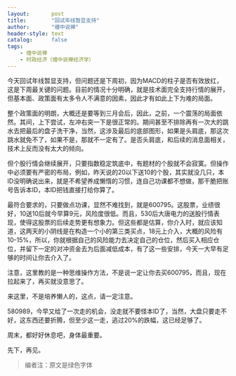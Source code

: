 ```yaml
---
layout:       post
title:        "回试年线暂显支持"
author:       "缠中说禅"
header-style: text
catalog:      false
tags:
    - 缠中说禅
    - 时政经济（缠中说禅经济学）
---
```


今天回试年线暂显支持，但问题还是下周初，因为MACD的柱子是否有效放红，这是下周最关键的问题。目前的情况十分明确，就是技术面完全支持行情的展开，但基本面、政策面有太多令人不满意的因素，因此才有如此上下为难的局面。



整个政策面的明朗，大概还是要等到三月会后，因此，之前，一个震荡的局面依然。其间，上下尝试，左冲右突一下是很正常的。期间甚至不排除再有一次大的跳水去把最后的盘子洗干净，当然，这涉及最后的底部图形，如果是头肩底，那这次跳水就免不了，如果不是，那就不一定有了。是否头肩底，和后续的消息面相关，技术上反而没有太大的倾向。



但个股行情会继续展开，只要指数稳定筑底中，有题材的个股就不会寂寞。但操作中必须要有严密的布局，例如，昨天说的20以下送10的个股，其实就没几只，本ID没明确说出来，就是不希望养成懒惰的习惯，连自己功课都不想做，那干脆把账号告诉本ID，本ID把钱直接打给你算了。



最符合要求的，只要做点功课，显然不难找到，就是600795。这股票，业绩很好，10送10后就今早算9元，风险度很低。而且，530后大唐电力的送股行情表现，使得这股票的后续走势更有想象力。但这些都是估算，你介入时，就应该知道，这两天的小阴线是在构造一个小的第三类买点，18元上介入，大概的风险有10-15%，所以，你就根据自己的风险能力去决定自己的仓位，然后买入相应仓位，并留下一定的对冲资金去为后面减低成本，有了这一些安排，今天一大早有足够的时间让你去介入了。



注意，这里教的是一种思维操作方法，不是说一定让你去买600795，而且，现在拉起来了，再买就没意思了。



来这里，不是培养懒人的，这点，请一定注意。



580989，今早又给了一次走的机会，没走就不要怪本ID了，当然，大盘只要走不好，这东西还要折腾，但至少这一走，逃过20%的跌幅，这已经足够了。



周末，都好好休息吧，身体最重要。



先下，再见。



> 编者注：原文是绿色字体
